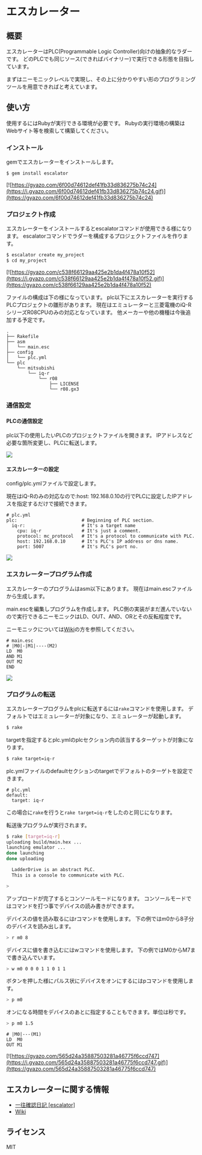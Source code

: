 # エスカレーター

## 概要

エスカレーターはPLC(Programmable Logic Controller)向けの抽象的なラダーです。
どのPLCでも同じソース(できればバイナリー)で実行できる形態を目指しています。

まずはニーモニックレベルで実現し、その上に分かりやすい形のプログラミングツールを用意できればと考えています。

## 使い方

使用するにはRubyが実行できる環境が必要です。
Rubyの実行環境の構築はWebサイト等を検索して構築してください。

### インストール

gemでエスカレーターをインストールします。

```sh
$ gem install escalator
```

[![https://gyazo.com/6f00d74612def41fb33d836275b74c24](https://i.gyazo.com/6f00d74612def41fb33d836275b74c24.gif)](https://gyazo.com/6f00d74612def41fb33d836275b74c24)

### プロジェクト作成

エスカレーターをインストールするとescalatorコマンドが使用できる様になります。
escalatorコマンドでラダーを構成するプロジェクトファイルを作ります。

```sh
$ escalator create my_project
$ cd my_project
```

[![https://gyazo.com/c538f66129aa425e2b1da4f478a10f52](https://i.gyazo.com/c538f66129aa425e2b1da4f478a10f52.gif)](https://gyazo.com/c538f66129aa425e2b1da4f478a10f52)

ファイルの構成は下の様になっています。
plc以下にエスカレーターを実行するPLCプロジェクトの雛形があります。
現在はエミュレーターと三菱電機のiQ-RシリーズR08CPUのみの対応となっています。
他メーカーや他の機種は今後追加する予定です。


```
.
├── Rakefile
├── asm
│   └── main.esc
├── config
│   └── plc.yml
└── plc
    └── mitsubishi
        └── iq-r
            └── r08
                ├── LICENSE
                └── r08.gx3
```

### 通信設定

#### PLCの通信設定

plc以下の使用したいPLCのプロジェクトファイルを開きます。
IPアドレスなど必要な箇所変更し、PLCに転送します。

[![](http://img.youtube.com/vi/fGdyIo9AmuE/0.jpg)](https://youtu.be/fGdyIo9AmuE)

#### エスカレーターの設定

config/plc.ymlファイルで設定します。

現在はiQ-Rのみの対応なので:host: 192.168.0.10の行でPLCに設定したIPアドレスを指定するだけで接続できます。

```
# plc.yml
plc:                        # Beginning of PLC section.
  iq-r:                     # It's a target name
    cpu: iq-r               # It's just a comment.
    protocol: mc_protocol   # It's a protocol to communicate with PLC.
    host: 192.168.0.10      # It's PLC's IP address or dns name.
    port: 5007              # It's PLC's port no.
```

[![](http://img.youtube.com/vi/m0JaOBFIHqw/0.jpg)](https://youtu.be/m0JaOBFIHqw)

### エスカレータープログラム作成

エスカレーターのプログラムはasm以下にあります。
現在はmain.escファイルから生成します。

main.escを編集しプログラムを作成します。
PLC側の実装がまだ進んでいないので実行できるニーモニックはLD、OUT、AND、ORとその反転程度です。

ニーモニックについては[Wiki](https://github.com/ito-soft-design/escalator/wiki/mnemonic)の方を参照してください。

```
# main.esc
# |M0|-|M1|----(M2)
LD  M0
AND M1
OUT M2
END
```

[![](http://img.youtube.com/vi/OjaSqrkWv8Q/0.jpg)](https://youtu.be/OjaSqrkWv8Q)

### プログラムの転送

エスカレータープログラムをplcに転送するには```rake```コマンドを使用します。
デフォルトではエミュレーターが対象になり、エミュレーターが起動します。

```sh
$ rake
```

targetを指定するとplc.ymlのplcセクション内の該当するターゲットが対象になります。

```sh
$ rake target=iq-r
```

plc.ymlファイルのdefaultセクションのtargetでデフォルトのターゲトを設定できます。

```
# plc.yml
default:
  target: iq-r
```

この場合に```rake```を行うと```rake target=iq-r```をしたのと同じになります。


転送後プログラムが実行されます。

```sh
$ rake [target=iq-r]
uploading build/main.hex ...
launching emulator ...
done launching
done uploading

  LadderDrive is an abstract PLC.
  This is a console to communicate with PLC.

>
```

アップロードが完了するとコンソールモードになります。
コンソールモードではコマンドを打つ事でデバイスの読み書きができます。

デバイスの値を読み取るにはrコマンドを使用します。
下の例ではm0から8子分のデバイスを読み出します。

```sh
> r m0 8
```

デバイスに値を書き込むにはwコマンドを使用します。
下の例ではM0からM7まで書き込んでいます。

```sh
> w m0 0 0 0 1 1 0 1 1
```

ボタンを押した様にパルス状にデバイスをオンにするにはpコマンドを使用します。

```sh
> p m0
```

オンになる時間をデバイスのあとに指定することもできます。単位は秒です。

```sh
> p m0 1.5
```

```
# |M0|---(M1)
LD  M0
OUT M1
```

[![https://gyazo.com/565d24a35887503281a46775f6ccd747](https://i.gyazo.com/565d24a35887503281a46775f6ccd747.gif)](https://gyazo.com/565d24a35887503281a46775f6ccd747)

<!-- [![](http://img.youtube.com/vi/qGbicGLB7Gs/0.jpg)](https://youtu.be/qGbicGLB7Gs) -->

## エスカレーターに関する情報

- [一往確認日記 [escalator]](http://diary.itosoft.com/?category=escalator)
- [Wiki](https://github.com/ito-soft-design/escalator/wiki/)

## ライセンス

MIT
